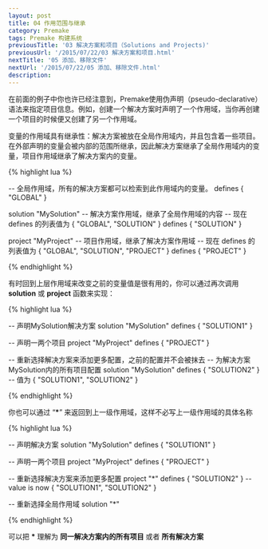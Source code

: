 ```yaml
---
layout: post
title: 04 作用范围与继承
category: Premake
tags: Premake 构建系统
previousTitle: '03 解决方案和项目（Solutions and Projects)'
previousUrl: '/2015/07/22/03 解决方案和项目.html'
nextTitle: '05 添加、移除文件'
nextUrl: '/2015/07/22/05 添加、移除文件.html'
description:
---
```


在前面的例子中你也许已经注意到，Premake使用伪声明（pseudo-declarative）语法来指定项目信息。例如，创建一个解决方案时声明了一个作用域，当你再创建一个项目的时候便又创建了另一个作用域。

变量的作用域具有继承性：解决方案被放在全局作用域内，并且包含着一些项目。在外部声明的变量会被内部的范围所继承，因此解决方案继承了全局作用域内的变量，项目作用域继承了解决方案内的变量。

{% highlight lua %}

-- 全局作用域，所有的解决方案都可以检索到此作用域内的变量。
defines { "GLOBAL" }

solution "MySolution"
  -- 解决方案作用域，继承了全局作用域的内容
  -- 现在 defines 的列表值为 { "GLOBAL", "SOLUTION" }
  defines { "SOLUTION" }

project "MyProject"
  -- 项目作用域，继承了解决方案作用域
  -- 现在 defines 的列表值为 { "GLOBAL", "SOLUTION", "PROJECT" }
  defines { "PROJECT" }

{% endhighlight %}


有时回到上层作用域来改变之前的变量值是很有用的，你可以通过再次调用 **solution** 或 **project** 函数来实现：

{% highlight lua %}

-- 声明MySolution解决方案
solution "MySolution"
  defines { "SOLUTION1" }

-- 声明一两个项目
project "MyProject"
  defines { "PROJECT" }

-- 重新选择解决方案来添加更多配置，之前的配置并不会被抹去
-- 为解决方案MySolution内的所有项目配置
solution "MySolution"
  defines { "SOLUTION2" }  -- 值为 { "SOLUTION1", "SOLUTION2" }

{% endhighlight %}


你也可以通过 “**\***” 来返回到上一级作用域，这样不必写上一级作用域的具体名称

{% highlight lua %}

-- 声明解决方案
solution "MySolution"
  defines { "SOLUTION1" }

-- 声明一两个项目
project "MyProject"
  defines { "PROJECT" }

-- 重新选择解决方案来添加更多配置
project "*"
  defines { "SOLUTION2" }  -- value is now { "SOLUTION1", "SOLUTION2" }

-- 重新选择全局作用域
solution "*"

{% endhighlight %}


可以把 **\*** 理解为 **同一解决方案内的所有项目** 或者 **所有解决方案**
